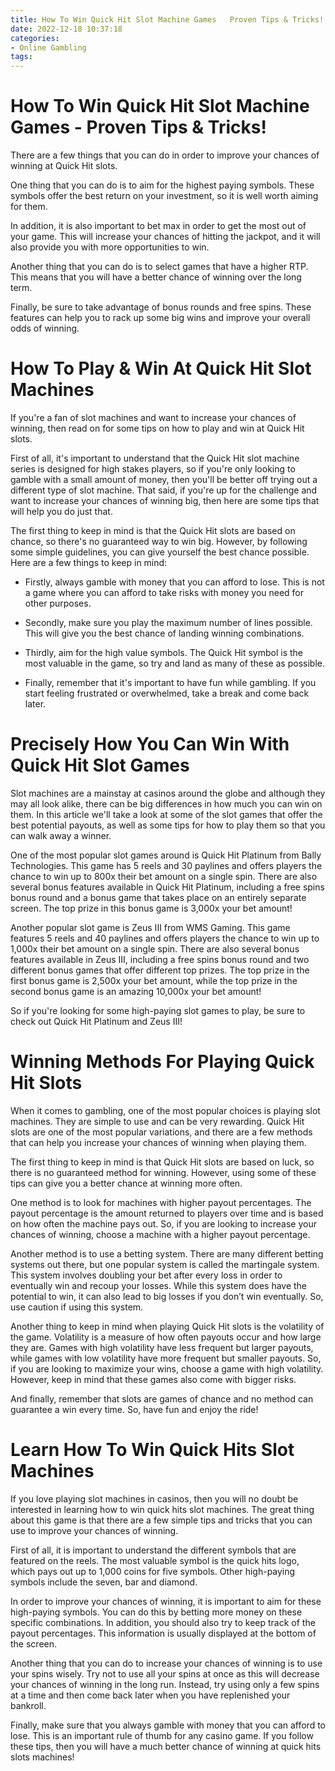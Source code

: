 ```yaml
---
title: How To Win Quick Hit Slot Machine Games   Proven Tips & Tricks! 
date: 2022-12-18 10:37:18
categories:
- Online Gambling
tags:
---
```



#  How To Win Quick Hit Slot Machine Games - Proven Tips & Tricks! 

There are a few things that you can do in order to improve your chances of winning at Quick Hit slots. 

One thing that you can do is to aim for the highest paying symbols. These symbols offer the best return on your investment, so it is well worth aiming for them.

In addition, it is also important to bet max in order to get the most out of your game. This will increase your chances of hitting the jackpot, and it will also provide you with more opportunities to win.

Another thing that you can do is to select games that have a higher RTP. This means that you will have a better chance of winning over the long term.

Finally, be sure to take advantage of bonus rounds and free spins. These features can help you to rack up some big wins and improve your overall odds of winning.

#  How To Play & Win At Quick Hit Slot Machines 

If you're a fan of slot machines and want to increase your chances of winning, then read on for some tips on how to play and win at Quick Hit slots.

First of all, it's important to understand that the Quick Hit slot machine series is designed for high stakes players, so if you're only looking to gamble with a small amount of money, then you'll be better off trying out a different type of slot machine. That said, if you're up for the challenge and want to increase your chances of winning big, then here are some tips that will help you do just that.

The first thing to keep in mind is that the Quick Hit slots are based on chance, so there's no guaranteed way to win big. However, by following some simple guidelines, you can give yourself the best chance possible. Here are a few things to keep in mind:

- Firstly, always gamble with money that you can afford to lose. This is not a game where you can afford to take risks with money you need for other purposes.

- Secondly, make sure you play the maximum number of lines possible. This will give you the best chance of landing winning combinations.

- Thirdly, aim for the high value symbols. The Quick Hit symbol is the most valuable in the game, so try and land as many of these as possible.

- Finally, remember that it's important to have fun while gambling. If you start feeling frustrated or overwhelmed, take a break and come back later.

#  Precisely How You Can Win With Quick Hit Slot Games 

Slot machines are a mainstay at casinos around the globe and although they may all look alike, there can be big differences in how much you can win on them. In this article we'll take a look at some of the slot games that offer the best potential payouts, as well as some tips for how to play them so that you can walk away a winner.

One of the most popular slot games around is Quick Hit Platinum from Bally Technologies. This game has 5 reels and 30 paylines and offers players the chance to win up to 800x their bet amount on a single spin. There are also several bonus features available in Quick Hit Platinum, including a free spins bonus round and a bonus game that takes place on an entirely separate screen. The top prize in this bonus game is 3,000x your bet amount!

Another popular slot game is Zeus III from WMS Gaming. This game features 5 reels and 40 paylines and offers players the chance to win up to 1,000x their bet amount on a single spin. There are also several bonus features available in Zeus III, including a free spins bonus round and two different bonus games that offer different top prizes. The top prize in the first bonus game is 2,500x your bet amount, while the top prize in the second bonus game is an amazing 10,000x your bet amount!

So if you're looking for some high-paying slot games to play, be sure to check out Quick Hit Platinum and Zeus III!

# Winning Methods For Playing Quick Hit Slots 

When it comes to gambling, one of the most popular choices is playing slot machines. They are simple to use and can be very rewarding. Quick Hit slots are one of the most popular variations, and there are a few methods that can help you increase your chances of winning when playing them.

The first thing to keep in mind is that Quick Hit slots are based on luck, so there is no guaranteed method for winning. However, using some of these tips can give you a better chance at winning more often.

One method is to look for machines with higher payout percentages. The payout percentage is the amount returned to players over time and is based on how often the machine pays out. So, if you are looking to increase your chances of winning, choose a machine with a higher payout percentage.

Another method is to use a betting system. There are many different betting systems out there, but one popular system is called the martingale system. This system involves doubling your bet after every loss in order to eventually win and recoup your losses. While this system does have the potential to win, it can also lead to big losses if you don’t win eventually. So, use caution if using this system.

Another thing to keep in mind when playing Quick Hit slots is the volatility of the game. Volatility is a measure of how often payouts occur and how large they are. Games with high volatility have less frequent but larger payouts, while games with low volatility have more frequent but smaller payouts. So, if you are looking to maximize your wins, choose a game with high volatility. However, keep in mind that these games also come with bigger risks.

And finally, remember that slots are games of chance and no method can guarantee a win every time. So, have fun and enjoy the ride!

# Learn How To Win Quick Hits Slot Machines

If you love playing slot machines in casinos, then you will no doubt be interested in learning how to win quick hits slot machines. The great thing about this game is that there are a few simple tips and tricks that you can use to improve your chances of winning.

First of all, it is important to understand the different symbols that are featured on the reels. The most valuable symbol is the quick hits logo, which pays out up to 1,000 coins for five symbols. Other high-paying symbols include the seven, bar and diamond.

In order to improve your chances of winning, it is important to aim for these high-paying symbols. You can do this by betting more money on these specific combinations. In addition, you should also try to keep track of the payout percentages. This information is usually displayed at the bottom of the screen.

Another thing that you can do to increase your chances of winning is to use your spins wisely. Try not to use all your spins at once as this will decrease your chances of winning in the long run. Instead, try using only a few spins at a time and then come back later when you have replenished your bankroll.

Finally, make sure that you always gamble with money that you can afford to lose. This is an important rule of thumb for any casino game. If you follow these tips, then you will have a much better chance of winning at quick hits slots machines!
